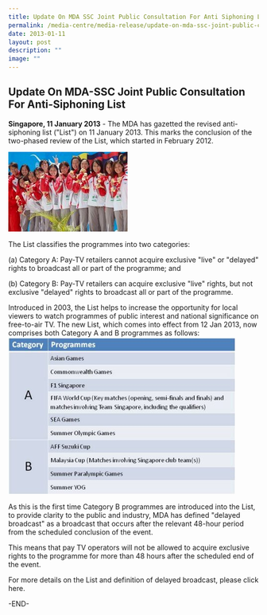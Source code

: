 ```yaml
---
title: Update On MDA SSC Joint Public Consultation For Anti Siphoning List
permalink: /media-centre/media-release/update-on-mda-ssc-joint-public-consultation-for-anti-siphoning-list/
date: 2013-01-11
layout: post
description: ""
image: ""
---
```

## **Update On MDA-SSC Joint Public Consultation For Anti-Siphoning List**
**Singapore, 11 January 2013** - The MDA has gazetted the revised anti-siphoning list ("List") on 11 January 2013. This marks the conclusion of the two-phased review of the List, which started in February 2012.

![](/images/Media%20Centre/Media%20Release/2013/Jan/UPDATEONMDASSCJOINTPUBLICCONSULTATIONFORANTISIPHONINGLISTMainPar0042Imagegif.gif)

The List classifies the programmes into two categories:

(a) Category A: Pay-TV retailers cannot acquire exclusive "live" or "delayed" rights to broadcast all or part of the programme; and

(b) Category B: Pay-TV retailers can acquire exclusive "live" rights, but not exclusive "delayed" rights to broadcast all or part of the programme.

Introduced in 2003, the List helps to increase the opportunity for local viewers to watch programmes of public interest and national significance on free-to-air TV. The new List, which comes into effect from 12 Jan 2013, now comprises both Category A and B programmes as follows:
![](/images/Media%20Centre/Media%20Release/2013/Jan/UPDATEONMDASSCJOINTPUBLICCONSULTATIONFORANTISIPHONINGLISTMainPar0047Imagegif.gif)

As this is the first time Category B programmes are introduced into the List, to provide clarity to the public and industry, MDA has defined "delayed broadcast" as a broadcast that occurs after the relevant 48-hour period from the scheduled conclusion of the event.

This means that pay TV operators will not be allowed to acquire exclusive rights to the programme for more than 48 hours after the scheduled end of the event.

For more details on the List and definition of delayed broadcast, please click here.

-END-